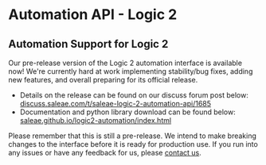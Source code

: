 # Automation API - Logic 2

## Automation Support for Logic 2

Our pre-release version of the Logic 2 automation interface is available now! We're currently hard at work implementing stability/bug fixes, adding new features, and overall preparing for its official release.

* Details on the release can be found on our discuss forum post below:\
  [discuss.saleae.com/t/saleae-logic-2-automation-api/1685](https://discuss.saleae.com/t/saleae-logic-2-automation-api/1685)
* Documentation and python library download can be found below:\
  [saleae.github.io/logic2-automation/index.html](https://saleae.github.io/logic2-automation/index.html)

Please remember that this is still a pre-release. We intend to make breaking changes to the interface before it is ready for production use. If you run into any issues or have any feedback for us, please [contact us](https://contact.saleae.com/hc/en-us/requests/new).
